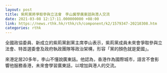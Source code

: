 ```yaml
---
layout: post
title: 紫荊黨將爭取參與立法會　李山冀學廣東話與港人交流
date: 2021-03-08 12:17:11.000000000 +08:00
link: https://news.rthk.hk/rthk/ch/component/k2/1579347-20210308.htm
categories: rthk
---
```


全國政協委員、新成立的紫荊黨創黨主席李山表示，紫荊黨成員未來會爭取參與立法會、特首選委會及政府執政團隊等政治架構，形容「黨的顏色就是愛國」。

來港定居20多年，李山不懂說廣東話。他認為，香港作為國際城市，語言不會影響他服務香港，未來會學習廣東話，以增加與港人的交流。
